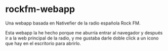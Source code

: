 # rockfm-webapp
Una webapp basada en Nativefier de la radio española Rock FM.

Esta webapp la he hecho porque me aburría entrar al navegador y después ir a la web principal de la radio, y me gustaba darle doble click a un icono que hay en el escritorio para abrirlo.
